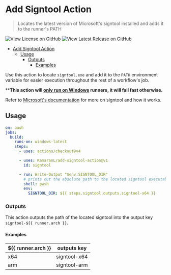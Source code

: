 # Add Signtool Action

> Locates the latest version of Microsoft's signtool installed and adds it to the runner's PATH

[![View License on GitHub](https://badgen.net/github/license/KamaranL/add-signtool-action?cache=3600)](./LICENSE.txt)
[![View Latest Release on GitHub](https://badgen.net/github/release/KamaranL/add-signtool-action/stable?icon=github&label=latest&cache=3600)](https://github.com/KamaranL/add-signtool-action)

- [Add Signtool Action](#add-signtool-action)
  - [Usage](#usage)
    - [Outputs](#outputs)
      - [Examples](#examples)

Use this action to locate `signtool.exe` and add it to the `PATH` environment variable for easier execution throughout the rest of a workflow's job.

\*\***This action will <u>only run on Windows</u> runners, it will fail fast otherwise.**

Refer to [Microsoft's documentation](https://learn.microsoft.com/en-us/dotnet/framework/tools/signtool-exe#examples) for more on signtool and how it works.

## Usage

```yml
on: push
jobs:
  build:
    runs-on: windows-latest
    steps:
      - uses: actions/checkout@v4

      - uses: KamaranL/add-signtool-action@v1
        id: signtool

      - run: Write-Output "$env:SIGNTOOL_DIR"
        # prints out the absolute path to the located signtool executable
        shell: pwsh
        env:
          SIGNTOOL_DIR: ${{ steps.signtool.outputs.signtool-x64 }}
```

### Outputs

This action outputs the path of the located signtool into the output key `signtool-${{ runner.arch }}`.

#### Examples

| ${{ runner.arch }} | outputs key  |
| ------------------ | ------------ |
| x64                | signtool-x64 |
| arm                | signtool-arm |
